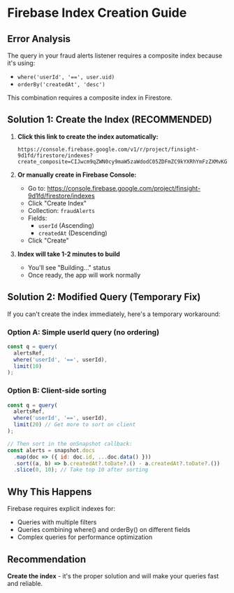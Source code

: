 # Firebase Index Creation Guide

## Error Analysis
The query in your fraud alerts listener requires a composite index because it's using:
- `where('userId', '==', user.uid)` 
- `orderBy('createdAt', 'desc')`

This combination requires a composite index in Firestore.

## Solution 1: Create the Index (RECOMMENDED)

1. **Click this link to create the index automatically:**
   ```
   https://console.firebase.google.com/v1/r/project/finsight-9d1fd/firestore/indexes?create_composite=CIJwcm9qZWN0cy9maW5zaWdodC05ZDFmZC9kYXRhYmFzZXMvKGRIZmF1bHQpL2NvbGxlY3Rpb25Hcm91cHMvZnJhdWRBbGVydHMvaW5k
   ```

2. **Or manually create in Firebase Console:**
   - Go to: https://console.firebase.google.com/project/finsight-9d1fd/firestore/indexes
   - Click "Create Index"
   - Collection: `fraudAlerts`
   - Fields:
     - `userId` (Ascending)
     - `createdAt` (Descending)
   - Click "Create"

3. **Index will take 1-2 minutes to build**
   - You'll see "Building..." status
   - Once ready, the app will work normally

## Solution 2: Modified Query (Temporary Fix)

If you can't create the index immediately, here's a temporary workaround:

### Option A: Simple userId query (no ordering)
```javascript
const q = query(
  alertsRef, 
  where('userId', '==', userId),
  limit(10)
);
```

### Option B: Client-side sorting
```javascript
const q = query(
  alertsRef, 
  where('userId', '==', userId),
  limit(20) // Get more to sort on client
);

// Then sort in the onSnapshot callback:
const alerts = snapshot.docs
  .map(doc => ({ id: doc.id, ...doc.data() }))
  .sort((a, b) => b.createdAt?.toDate?.() - a.createdAt?.toDate?.())
  .slice(0, 10); // Take top 10 after sorting
```

## Why This Happens
Firebase requires explicit indexes for:
- Queries with multiple filters
- Queries combining where() and orderBy() on different fields
- Complex queries for performance optimization

## Recommendation
**Create the index** - it's the proper solution and will make your queries fast and reliable.
